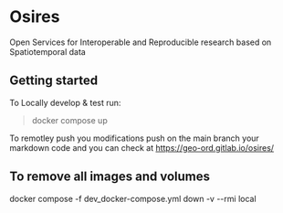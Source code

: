 # Osires

Open Services for Interoperable and Reproducible research based on Spatiotemporal data

## Getting started

To Locally develop & test run:
> docker compose up

To remotley push you modifications push on the main branch your markdown code and you can check at 
https://geo-ord.gitlab.io/osires/

## To remove all images and volumes
docker compose -f dev_docker-compose.yml down -v --rmi local
